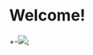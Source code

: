 # Welcome!
+-![](https://extensionscdn.joomla.org/media/zoo/images/github_5600ea0425783e715b6ef4e4079ece05.jpg);

